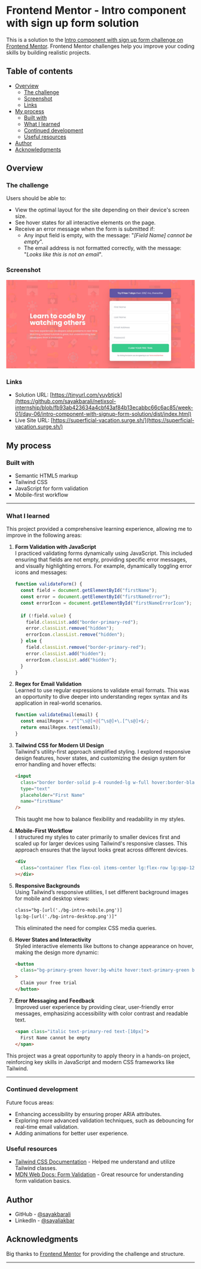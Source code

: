 # Frontend Mentor - Intro component with sign up form solution

This is a solution to the [Intro component with sign up form challenge on Frontend Mentor](https://www.frontendmentor.io/challenges/intro-component-with-signup-form-5cf91bd49edda32581d28fd1). Frontend Mentor challenges help you improve your coding skills by building realistic projects.

## Table of contents

- [Overview](#overview)
  - [The challenge](#the-challenge)
  - [Screenshot](#screenshot)
  - [Links](#links)
- [My process](#my-process)
  - [Built with](#built-with)
  - [What I learned](#what-i-learned)
  - [Continued development](#continued-development)
  - [Useful resources](#useful-resources)
- [Author](#author)
- [Acknowledgments](#acknowledgments)

## Overview

### The challenge

Users should be able to:

- View the optimal layout for the site depending on their device's screen size.
- See hover states for all interactive elements on the page.
- Receive an error message when the form is submitted if:
  - Any input field is empty, with the message: "_[Field Name] cannot be empty_".
  - The email address is not formatted correctly, with the message: "_Looks like this is not an email_".

### Screenshot

![Intro Component Sign Up Page Desktop](./intro-component-desktop.jpg)

### Links

- Solution URL: [https://tinyurl.com/yuybtjck](https://github.com/sayakbarali/netixsol-internship/blob/fb93ab423634a4cbf43af84b13ecabbc66c6ac85/week-01/day-06/intro-component-with-signup-form-solution/dist/index.html)
- Live Site URL: [https://superficial-vacation.surge.sh/](https://superficial-vacation.surge.sh/)

## My process

### Built with

- Semantic HTML5 markup
- Tailwind CSS
- JavaScript for form validation
- Mobile-first workflow

---

### What I learned

This project provided a comprehensive learning experience, allowing me to improve in the following areas:

1. **Form Validation with JavaScript**  
   I practiced validating forms dynamically using JavaScript. This included ensuring that fields are not empty, providing specific error messages, and visually highlighting errors. For example, dynamically toggling error icons and messages:

   ```js
   function validateForm() {
     const field = document.getElementById("firstName");
     const error = document.getElementById("firstNameError");
     const errorIcon = document.getElementById("firstNameErrorIcon");

     if (!field.value) {
       field.classList.add("border-primary-red");
       error.classList.remove("hidden");
       errorIcon.classList.remove("hidden");
     } else {
       field.classList.remove("border-primary-red");
       error.classList.add("hidden");
       errorIcon.classList.add("hidden");
     }
   }
   ```

2. **Regex for Email Validation**  
   Learned to use regular expressions to validate email formats. This was an opportunity to dive deeper into understanding regex syntax and its application in real-world scenarios.

   ```js
   function validateEmail(email) {
     const emailRegex = /^[^\s@]+@[^\s@]+\.[^\s@]+$/;
     return emailRegex.test(email);
   }
   ```

3. **Tailwind CSS for Modern UI Design**  
   Tailwind's utility-first approach simplified styling. I explored responsive design features, hover states, and customizing the design system for error handling and hover effects:

   ```html
   <input
     class="border border-solid p-4 rounded-lg w-full hover:border-black/100"
     type="text"
     placeholder="First Name"
     name="firstName"
   />
   ```

   This taught me how to balance flexibility and readability in my styles.

4. **Mobile-First Workflow**  
   I structured my styles to cater primarily to smaller devices first and scaled up for larger devices using Tailwind's responsive classes. This approach ensures that the layout looks great across different devices.

   ```html
   <div
     class="container flex flex-col items-center lg:flex-row lg:gap-12 md:w-2/3"
   ></div>
   ```

5. **Responsive Backgrounds**  
   Using Tailwind’s responsive utilities, I set different background images for mobile and desktop views:

   ```html
   class="bg-[url('./bg-intro-mobile.png')]
   lg:bg-[url('./bg-intro-desktop.png')]"
   ```

   This eliminated the need for complex CSS media queries.

6. **Hover States and Interactivity**  
   Styled interactive elements like buttons to change appearance on hover, making the design more dynamic:

   ```html
   <button
     class="bg-primary-green hover:bg-white hover:text-primary-green border-primary-green border-2 rounded-lg"
   >
     Claim your free trial
   </button>
   ```

7. **Error Messaging and Feedback**  
   Improved user experience by providing clear, user-friendly error messages, emphasizing accessibility with color contrast and readable text.

   ```html
   <span class="italic text-primary-red text-[10px]">
     First Name cannot be empty
   </span>
   ```

This project was a great opportunity to apply theory in a hands-on project, reinforcing key skills in JavaScript and modern CSS frameworks like Tailwind.

---

### Continued development

Future focus areas:

- Enhancing accessibility by ensuring proper ARIA attributes.
- Exploring more advanced validation techniques, such as debouncing for real-time email validation.
- Adding animations for better user experience.

### Useful resources

- [Tailwind CSS Documentation](https://tailwindcss.com/docs) - Helped me understand and utilize Tailwind classes.
- [MDN Web Docs: Form Validation](https://developer.mozilla.org/en-US/docs/Learn/Forms/Form_validation) - Great resource for understanding form validation basics.

## Author

- GitHub - [@sayakbarali](https://github.com/sayakbarali/)
- LinkedIn - [@sayaliakbar](https://www.linkedin.com/in/sayaliakbar)

## Acknowledgments

Big thanks to [Frontend Mentor](https://www.frontendmentor.io/) for providing the challenge and structure.

---
